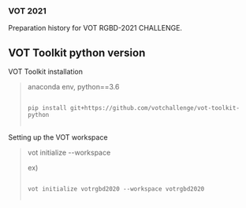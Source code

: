 ### VOT 2021

Preparation history for VOT RGBD-2021 CHALLENGE.

VOT Toolkit python version
-------------------------------------
VOT Toolkit installation
>
> anaconda env, python==3.6
>
> 
> <pre>
> <code>
> pip install git+https://github.com/votchallenge/vot-toolkit-python
> </code>
> </pre>



Setting up the VOT workspace
>
> vot initialize <stack-name> --workspace <work-space-path>
>  
> ex)
> <pre>
> <code>
> vot initialize votrgbd2020 --workspace votrgbd2020
> </code>
> </pre>
>
